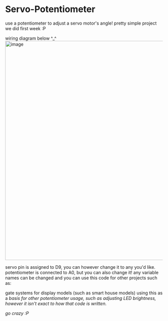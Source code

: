 # Servo-Potentiometer
use a potentiometer to adjust a servo motor's angle! pretty simple project we did first week :P

wiring diagram below ^_^
<img width="990" height="698" alt="image" src="https://github.com/user-attachments/assets/b7d6613a-9c76-4a56-b3d9-0facdd0fb28f" />

servo pin is assigned to D9, you can however change it to any you'd like. 
potentiometer is connected to A0, but you can also change it!
any variable names can be changed and you can use this code for other projects such as:

gate systems for display models (such as smart house models)
using this as a <i> basis <i/> for other potentiometer usage, such as adjusting LED brightness, however it isn't exact to how that code is written.

go crazy :P
